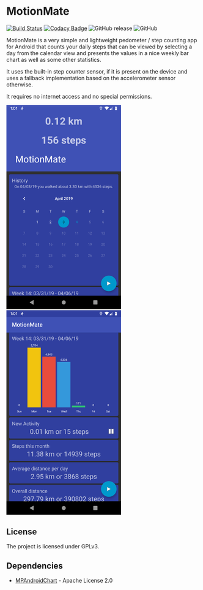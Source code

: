 # MotionMate

[![Build Status](https://travis-ci.com/tiefensuche/motionmate.svg?branch=master)](https://travis-ci.com/tiefensuche/motionmate)
[![Codacy Badge](https://api.codacy.com/project/badge/Grade/3468be87fdba4468a1cb0a63b5fe5b41)](https://www.codacy.com/app/tiefensuche/motionmate?utm_source=github.com&amp;utm_medium=referral&amp;utm_content=tiefensuche/motionmate&amp;utm_campaign=Badge_Grade)
![GitHub release](https://img.shields.io/github/release/tiefensuche/motionmate.svg)
![GitHub](https://img.shields.io/github/license/tiefensuche/motionmate.svg)

MotionMate is a very simple and lightweight pedometer / step counting app for Android that counts your daily steps that can be viewed by selecting a day from the calendar view and presents the values in a nice weekly bar chart as well as some other statistics.

It uses the built-in step counter sensor, if it is present on the device and uses a fallback implementation based on the accelerometer sensor otherwise.

It requires no internet access and no special permissions.

<img src="images/motionmate-screenshot-1.png" width="300"/> <img src="images/motionmate-screenshot-2.png" width="300"/>

## License
The project is licensed under GPLv3.

## Dependencies
- [MPAndroidChart](https://github.com/PhilJay/MPAndroidChart) - Apache License 2.0
